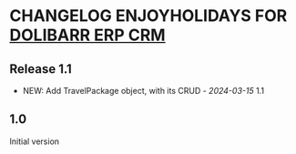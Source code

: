 # CHANGELOG ENJOYHOLIDAYS FOR [DOLIBARR ERP CRM](https://www.dolibarr.org)

## Release 1.1

- NEW: Add TravelPackage object, with its CRUD - *2024-03-15* 1.1 

 
## 1.0

Initial version
